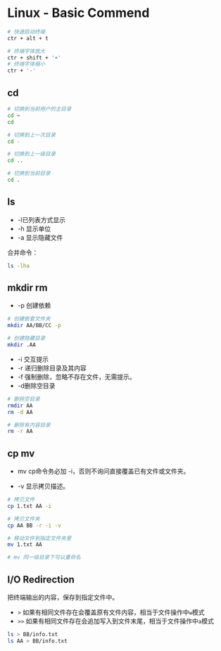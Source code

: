 # Linux - Basic Commend

```bash
# 快速启动终端
ctr + alt + t

# 终端字体放大
ctr + shift + '+'
# 终端字体缩小
ctr + '-' 
```

## cd

```bash
# 切换到当前用户的主目录
cd ~
cd

# 切换到上一次目录
cd -

# 切换到上一级目录
cd ..

# 切换到当前目录
cd .
```

## ls

- -l已列表方式显示
- -h 显示单位
- -a 显示隐藏文件

合并命令：

```bash
ls -lha
```

## mkdir rm

- -p 创建依赖

```bash
# 创建嵌套文件夹
mkdir AA/BB/CC -p

# 创建隐藏目录
mkdir .AA
```

- -i 交互提示
- -r 递归删除目录及其内容
- -f 强制删除，忽略不存在文件，无需提示。
- -d删除空目录

```bash
# 删除空目录
rmdir AA
rm -d AA

# 删除有内容目录
rm -r AA
```

## cp mv

- mv cp命令务必加 -i，否则不询问直接覆盖已有文件或文件夹。

- -v 显示拷贝描述。

```bash
# 拷贝文件
cp 1.txt AA -i

# 拷贝文件夹
cp AA BB -r -i -v 

# 移动文件到指定文件夹里
mv 1.txt AA

# mv 同一级目录下可以重命名
```

## I/O Redirection

把终端输出的内容，保存到指定文件中。

- `>` 如果有相同文件存在会覆盖原有文件内容，相当于文件操作中`w`模式
- `>>` 如果有相同文件存在会追加写入到文件末尾，相当于文件操作中`a`模式

```bash
ls > BB/info.txt
ls AA > BB/info.txt
```

